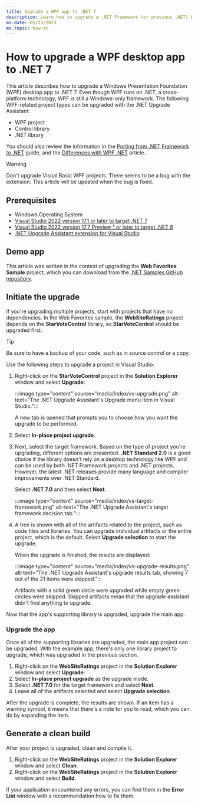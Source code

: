 ```yaml
---
title: Upgrade a WPF app to .NET 7
description: Learn how to upgrade a .NET Framework (or previous .NET) Windows Presentation Foundation (WPF) application to .NET 7.
ms.date: 05/23/2023
ms.topic: how-to
---
```


# How to upgrade a WPF desktop app to .NET 7

This article describes how to upgrade a Windows Presentation Foundation (WPF) desktop app to .NET 7. Even though WPF runs on .NET, a cross-platform technology, WPF is still a Windows-only framework. The following WPF-related project types can be upgraded with the .NET Upgrade Assistant:

- WPF project
- Control library
- .NET library

You should also review the information in the [Porting from .NET Framework to .NET](/dotnet/core/porting/) guide, and the [Differences with WPF .NET](differences-from-net-framework.md) article.

> [!WARNING]
> Don't upgrade Visual Basic WPF projects. There seems to be a bug with the extension. This article will be updated when the bug is fixed.

## Prerequisites

- Windows Operating System
- [Visual Studio 2022 version 17.1 or later to target .NET 7](https://visualstudio.microsoft.com/downloads/)
- [Visual Studio 2022 version 17.7 Preview 1 or later to target .NET 8](https://visualstudio.microsoft.com/downloads/)
- [.NET Upgrade Assistant extension for Visual Studio](/dotnet/core/porting/upgrade-assistant-install#install-the-visual-studio-extension)

## Demo app

This article was written in the context of upgrading the **Web Favorites Sample** project, which you can download from the [.NET Samples GitHub repository][wpf-sample].

## Initiate the upgrade

If you're upgrading multiple projects, start with projects that have no dependencies. In the Web Favorites sample, the **WebSiteRatings** project depends on the **StarVoteControl** library, so **StarVoteControl** should be upgraded first.

> [!TIP]
> Be sure to have a backup of your code, such as in source control or a copy.

Use the following steps to upgrade a project in Visual Studio:

01. Right-click on the **StarVoteControl** project in the **Solution Explorer** window and select **Upgrade**:

    :::image type="content" source="media/index/vs-upgrade.png" alt-text="The .NET Upgrade Assistant's Upgrade menu item in Visual Studio.":::

    A new tab is opened that prompts you to choose how you want the upgrade to be performed.

01. Select **In-place project upgrade**.
01. Next, select the target framework. Based on the type of project you're upgrading, different options are presented. **.NET Standard 2.0** is a good choice if the library doesn't rely on a desktop technology like WPF and can be used by both .NET Framework projects and .NET projects. However, the latest .NET releases provide many language and compiler improvements over .NET Standard.

    Select **.NET 7.0** and then select **Next**.

    :::image type="content" source="media/index/vs-target-framework.png" alt-text="The .NET Upgrade Assistant's target framework decision tab.":::

01. A tree is shown with all of the artifacts related to the project, such as code files and libraries. You can upgrade individual artifacts or the entire project, which is the default. Select **Upgrade selection** to start the upgrade.

    When the upgrade is finished, the results are displayed:

    :::image type="content" source="media/index/vs-upgrade-results.png" alt-text="The .NET Upgrade Assistant's upgrade results tab, showing 7 out of the 21 items were skipped.":::

    Artifacts with a solid green circle were upgraded while empty green circles were skipped. Skipped artifacts mean that the upgrade assistant didn't find anything to upgrade.

Now that the app's supporting library is upgraded, upgrade the main app.

### Upgrade the app

Once all of the supporting libraries are upgraded, the main app project can be upgraded. With the example app, there's only one library project to upgrade, which was upgraded in the previous section.

01. Right-click on the **WebSiteRatings** project in the **Solution Explorer** window and select **Upgrade**:
01. Select **In-place project upgrade** as the upgrade mode.
01. Select **.NET 7.0** for the target framework and select **Next**.
01. Leave all of the artifacts selected and select **Upgrade selection**.

After the upgrade is complete, the results are shown. If an item has a warning symbol, it means that there's a note for you to read, which you can do by expanding the item.

## Generate a clean build

After your project is upgraded, clean and compile it.

01. Right-click on the **WebSiteRatings** project in the **Solution Explorer** window and select **Clean**.
01. Right-click on the **WebSiteRatings** project in the **Solution Explorer** window and select **Build**.

If your application encountered any errors, you can find them in the **Error List** window with a recommendation how to fix them.

[wpf-sample]: https://github.com/dotnet/samples/tree/main/wpf/WebSiteBrowser/
